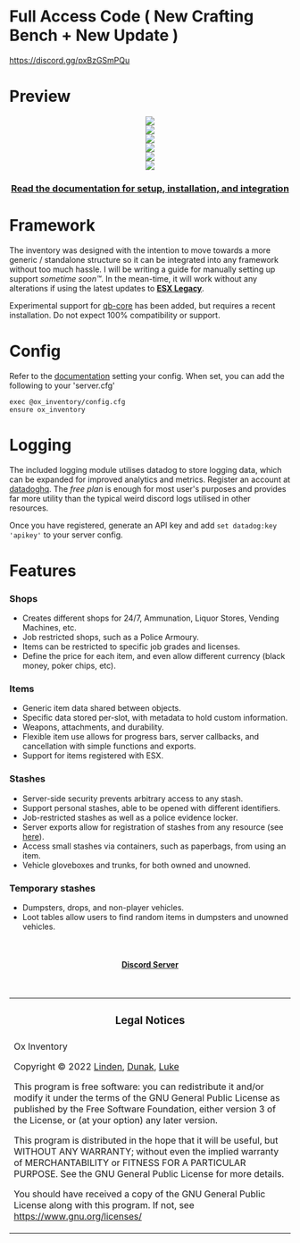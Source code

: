 # Full Access Code ( New Crafting Bench + New Update )
https://discord.gg/pxBzGSmPQu

# Preview

<div align='center'><img src='https://cdn.discordapp.com/attachments/687859445958443048/1160060962615853117/image.png?ex=653349f6&is=6520d4f6&hm=b3476e301e4b18d7bc81e58fe502c947f8a0734ca3c35ba99f4449742da92c3b&'/></div>
<div align='center'><img src='https://cdn.discordapp.com/attachments/687859445958443048/1160060808705884280/image.png?ex=653349d1&is=6520d4d1&hm=e8dad6f96fde2dbf264560b91ffb500c5b8b73db10c898169a227c642249aa98&'/></div>
<div align='center'><img src='https://cdn.discordapp.com/attachments/687859445958443048/1160060652942020678/image.png?ex=653349ac&is=6520d4ac&hm=dfff8915fd1a87bdb5d3a891e9abde65de3eb2548955c5cf22befd645bd4586a&'/></div>
<div align='center'><img src='https://cdn.discordapp.com/attachments/687859445958443048/1160061527009796096/image.png?ex=65334a7c&is=6520d57c&hm=79011e9dc93163c6a2a0b3f1a6a353fa9917b7d671b6d9154c22df306609614a&'/></div>
<div align='center'><img src='https://cdn.discordapp.com/attachments/687859445958443048/1160061933802762340/image.png?ex=65334add&is=6520d5dd&hm=cf85c8d8df82acbc0c4cdc61da1935f133b3c78ed863eceea8090180a5447455&'/></div>
<div align='center'><img src='https://cdn.discordapp.com/attachments/687859445958443048/1160057041520443422/image.png?ex=6533464f&is=6520d14f&hm=f70dd91246fa6078d6787805854f73b76d3626e19bc502a46f6a26e6c5f12e9f&'/></div>

<div align='center'><h3><a href='https://overextended.github.io/docs/ox_inventory/'>Read the documentation for setup, installation, and integration</a></h3></div>

# Framework

The inventory was designed with the intention to move towards a more generic / standalone structure so it can be integrated into any framework without too much hassle. I will be writing a guide for manually setting up support _sometime soon™_. In the mean-time, it will work without any alterations if using the latest updates to **[ESX Legacy](https://github.com/esx-framework/esx-legacy)**.

Experimental support for [qb-core](https://github.com/qbcore-framework/qb-core) has been added, but requires a recent installation. Do not expect 100% compatibility or support.

# Config

Refer to the [documentation](https://overextended.github.io/docs/ox_inventory/) setting your config.
When set, you can add the following to your 'server.cfg'

```
exec @ox_inventory/config.cfg
ensure ox_inventory
```

# Logging

The included logging module utilises datadog to store logging data, which can be expanded for improved analytics and metrics. Register an account at [datadoghq](https://www.datadoghq.com/).
The _free plan_ is enough for most user's purposes and provides far more utility than the typical weird discord logs utilised in other resources.

Once you have registered, generate an API key and add `set datadog:key 'apikey'` to your server config.

# Features

### Shops

- Creates different shops for 24/7, Ammunation, Liquor Stores, Vending Machines, etc.
- Job restricted shops, such as a Police Armoury.
- Items can be restricted to specific job grades and licenses.
- Define the price for each item, and even allow different currency (black money, poker chips, etc).

### Items

- Generic item data shared between objects.
- Specific data stored per-slot, with metadata to hold custom information.
- Weapons, attachments, and durability.
- Flexible item use allows for progress bars, server callbacks, and cancellation with simple functions and exports.
- Support for items registered with ESX.

### Stashes

- Server-side security prevents arbitrary access to any stash.
- Support personal stashes, able to be opened with different identifiers.
- Job-restricted stashes as well as a police evidence locker.
- Server exports allow for registration of stashes from any resource (see [here](https://github.com/overextended/ox_inventory_examples/blob/main/server.lua)).
- Access small stashes via containers, such as paperbags, from using an item.
- Vehicle gloveboxes and trunks, for both owned and unowned.

### Temporary stashes

- Dumpsters, drops, and non-player vehicles.
- Loot tables allow users to find random items in dumpsters and unowned vehicles.

<br><div><h4 align='center'><a href='https://discord.gg/hmcmv3P7YW'>Discord Server</a></h4></div><br>

<table><tr><td><h3 align='center'>Legal Notices</h2></tr></td>
<tr><td>
Ox Inventory

Copyright © 2022 [Linden](https://github.com/thelindat), [Dunak](https://github.com/dunak-debug), [Luke](https://github.com/LukeWasTakenn)

This program is free software: you can redistribute it and/or modify
it under the terms of the GNU General Public License as published by
the Free Software Foundation, either version 3 of the License, or
(at your option) any later version.

This program is distributed in the hope that it will be useful,
but WITHOUT ANY WARRANTY; without even the implied warranty of
MERCHANTABILITY or FITNESS FOR A PARTICULAR PURPOSE. See the
GNU General Public License for more details.

You should have received a copy of the GNU General Public License
along with this program.
If not, see <https://www.gnu.org/licenses/>

</td></tr></table>
